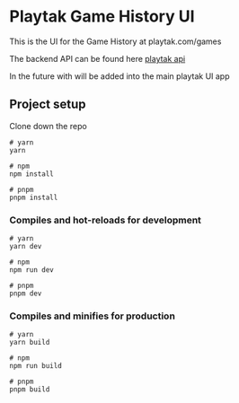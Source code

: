 # Playtak Game History UI

This is the UI for the Game History at playtak.com/games

The backend API can be found here [playtak api](https://github.com/USTakAssociation/playtak-api)

In the future with will be added into the main playtak UI app

## Project setup

Clone down the repo

```
# yarn
yarn

# npm
npm install

# pnpm
pnpm install
```

### Compiles and hot-reloads for development

```
# yarn
yarn dev

# npm
npm run dev

# pnpm
pnpm dev
```

### Compiles and minifies for production

```
# yarn
yarn build

# npm
npm run build

# pnpm
pnpm build
```

